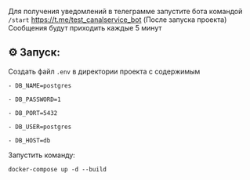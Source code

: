Для получения уведомлений в телеграмме запустите бота командой `/start`
https://t.me/test_canalservice_bot (После запуска проекта) Сообщения будут приходить каждые 5 минут

## ⚙ Запуск:

Создать файл `.env` в директории проекта с содержимым

`- DB_NAME=postgres`

`- DB_PASSWORD=1`

`- DB_PORT=5432`

`- DB_USER=postgres`

`- DB_HOST=db`

Запустить команду: 

`docker-compose up -d --build`